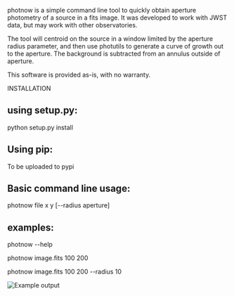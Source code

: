 photnow is a simple command line tool to quickly obtain aperture photometry of a source in a fits image. It was developed to work with JWST data, but may work with other observatories. 

The tool will centroid on the source in a window limited by the aperture radius parameter, and then use photutils to generate a curve of growth out to the aperture. The background is subtracted from an annulus outside of aperture. 

This software is provided as-is, with no warranty.

  
INSTALLATION

using setup.py:
---------------
python setup.py install

Using pip:
----------
To be uploaded to pypi

Basic command line usage:
------------------------
photnow file x y [--radius aperture] 
   
examples:
---------

photnow --help

photnow image.fits 100 200

photnow image.fits 100 200 --radius 10 

![Example output](https://user-images.githubusercontent.com/3697922/156459947-f69f36b0-89df-4ef0-a83c-62c80cdb3f77.png)
